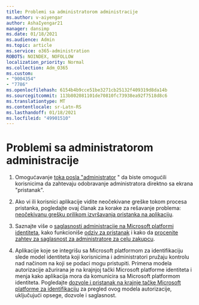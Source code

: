 ```yaml
---
title: Problemi sa administratorom administracije
ms.author: v-aiyengar
author: AshaIyengar21
manager: dansimp
ms.date: 01/18/2021
ms.audience: Admin
ms.topic: article
ms.service: o365-administration
ROBOTS: NOINDEX, NOFOLLOW
localization_priority: Normal
ms.collection: Adm_O365
ms.custom:
- "9004354"
- "7786"
ms.openlocfilehash: 6154b4b9cce51be3271cb25132f409319d8da14b
ms.sourcegitcommit: 113b802081101de70810fc73938ea92f7518d8c6
ms.translationtype: MT
ms.contentlocale: sr-Latn-RS
ms.lasthandoff: 01/18/2021
ms.locfileid: "49901510"
---
```

# <a name="admin-consent-issues"></a>Problemi sa administratorom administracije

1. Omogućavanje [toka posla "administrator](https://docs.microsoft.com/azure/active-directory/manage-apps/configure-admin-consent-workflow) " da biste omogućili korisnicima da zahtevaju odobravanje administratora direktno sa ekrana "pristanak".

1. Ako vi ili korisnici aplikacije vidite neočekivane greške tokom procesa pristanka, pogledajte ovaj članak za korake za rešavanje problema: [neočekivanu grešku prilikom izvršavanja pristanka na aplikaciju](https://docs.microsoft.com/azure/active-directory/manage-apps/application-sign-in-unexpected-user-consent-error).

1. Saznajte više o [saglasnosti administracije na Microsoft platformi identiteta](https://docs.microsoft.com/azure/active-directory/develop/v2-admin-consent), kako funkcioniše [odziv za pristanak](https://docs.microsoft.com/azure/active-directory/develop/v2-admin-consent) i kako da [procenite zahtev za saglasnost za administratore za celu zakupcu](https://docs.microsoft.com/azure/active-directory/manage-apps/manage-consent-requests#evaluating-a-request-for-tenant-wide-admin-consent).

1. Aplikacije koje se integrišu sa Microsoft platformom za identifikaciju slede model identiteta koji korisnicima i administratori pružaju kontrolu nad načinom na koji se podaci mogu pristupiti. Primena modela autorizacije ažurirana je na krajnjoj tački Microsoft platforme identiteta i menja kako aplikacija mora da komunicira sa Microsoft platformom identiteta. Pogledajte [dozvole i pristanak na krajnje tačke Microsoft platforme za identifikaciju](https://docs.microsoft.com/azure/active-directory/manage-apps/manage-consent-requests#evaluating-a-request-for-tenant-wide-admin-consent) za pregled ovog modela autorizacije, uključujući opsege, dozvole i saglasnost.